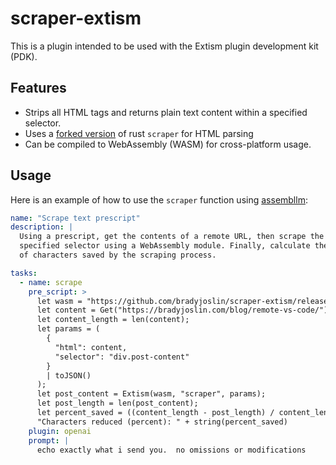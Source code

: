 # scraper-extism

This is a plugin intended to be used with the Extism plugin development kit (PDK).

## Features
- Strips all HTML tags and returns plain text content within a specified selector.
- Uses a [forked version](https://github.com/bradyjoslin/scraper) of rust `scraper` for HTML parsing
- Can be compiled to WebAssembly (WASM) for cross-platform usage.

## Usage

Here is an example of how to use the `scraper` function using [assembllm](https://github.com/bradyjoslin/assembllm/):

```yaml
name: "Scrape text prescript"
description: |
  Using a prescript, get the contents of a remote URL, then scrape the contents of a 
  specified selector using a WebAssembly module. Finally, calculate the percentage
  of characters saved by the scraping process.

tasks:
  - name: scrape
    pre_script: >
      let wasm = "https://github.com/bradyjoslin/scraper-extism/releases/latest/download/scraper_extism.wasm";
      let content = Get("https://bradyjoslin.com/blog/remote-vs-code/");
      let content_length = len(content);
      let params = (
        {
          "html": content, 
          "selector": "div.post-content"
        } 
        | toJSON()
      );
      let post_content = Extism(wasm, "scraper", params);
      let post_length = len(post_content);
      let percent_saved = ((content_length - post_length) / content_length * 100);
      "Characters reduced (percent): " + string(percent_saved)
    plugin: openai
    prompt: |
      echo exactly what i send you.  no omissions or modifications
```
